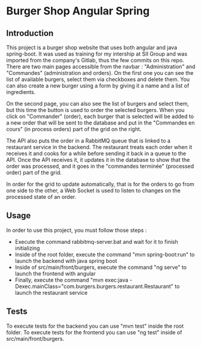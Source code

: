 # Burger Shop Angular Spring



## Introduction
This project is a burger shop website that uses both angular and java spring-boot.
It was used as training for my intership at SII Group and was imported from the company's Gitlab, thus the few commits on this repo.
There are two main pages accessible from the navbar : "Administration" and "Commandes" (administration and orders).
On the first one you can see the list of available burgers, select them via checkboxes and delete them. You can also
create a new burger using a form by giving it a name and a list of ingredients.

On the second page, you can also see the list of burgers and select them, but this time the button is used to order the
selected burgers. When you click on "Commander" (order), each burger that is selected will be added to a new order that
will be sent to the database and put in the "Commandes en cours" (in process orders) part of the grid on the right.

The API also puts the order in a RabbitMQ queue that is linked to a restaurant service in the backend. The restaurant
treats each order when it receives it and cooks for a while before sending it back in a queue to the API. Once the API
receives it, it updates it in the database to show that the order was processed, and it goes in the "commandes terminée"
(processed order) part of the grid. 

In order for the grid to update automatically, that is for the orders to go from one
side to the other, a Web Socket is used to listen to changes on the processed state of an order.

## Usage
In order to use this project, you must follow those steps :
- Execute the command rabbitmq-server.bat and wait for it to finish initializing
- Inside of the root folder, execute the command "mvn spring-boot:run" to launch the backend with java spring boot
- Inside of src/main/front/burgers, execute the command "ng serve" to launch the frontend with angular
- Finally, execute the command "mvn exec:java -Dexec.mainClass="com.burgers.burgers.restaurant.Restaurant" to launch
the restaurant service

## Tests
To execute tests for the backend you can use "mvn test" inside the root folder.
To execute tests for the frontend you can use "ng test" inside of src/main/front/burgers.
